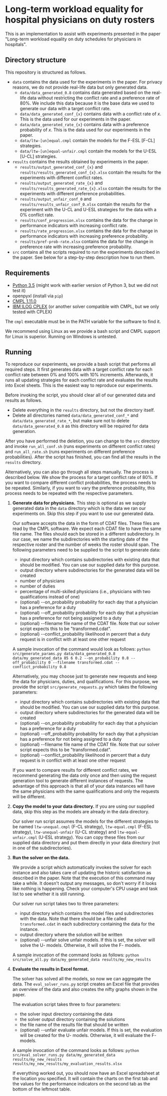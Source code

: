 Long-term workload equality for hospital physicians on duty rosters
===================================================================

This is an implementation to assist with experiments presented in the paper "Long-term workload equality on duty schedules for physicians in hospitals".

Directory structure
-------------------

This repository is structured as follows.

* ``data`` contains the data used for the experiments in the paper. For privacy reasons, we do not provide real-life data but only generated data.
    * ``data/data_generated_0.8`` contains data generated based on the real-life data without restricting the conflict rate and a preference rate of 80%. We include this data because it is the base data we used to generate our data with a target conflict rate.
    * ``data/data_generated_conf_{x}`` contains data with a conflict rate of *x*. This is the data used for our experiments in the paper.
    * ``data/data_generated_rate_{x}`` contains data with a preference probability of *x*. This is the data used for our experiments in the paper.
    * ``data/ltw-[un]equal.cmpl`` contain the models for the F-ESL [F-CL] strategies.
    * ``data/ltw-[un]equal-unfair.cmpl`` contain the models for the U-ESL [U-CL] strategies.
* ``results`` contains the results obtained by experiments in the paper.
    * ``results/output_generated_conf_{x}`` and ``results/results_generated_conf_{x}.xlsx`` contain the results for the experiments with different conflict rates.
    * ``results/output_generated_rate_{x}`` and ``results/results_generated_rate_{x}.xlsx`` contain the results for the experiments with different preference probabilities.
    * ``results/output_unfair_conf_0`` and ``results/results_unfair_conf_0.xlsx`` contain the results for the experiment with the U-CL and U-ESL strategies for the data with a 0% conflict rate.
    * ``results/conf_progression.xlsx`` contains the data for the change in performance indicators with increasing conflict rate.
    * ``results/rate_progression.xlsx`` contains the data for the change in performance indicators with increasing preference probability.
    * ``results/pref-prob-rate.xlsx`` contains the data for the change in preference rate with increasing preference probability.
* ``src`` contains all the scripts required to run the experiments described in the paper. See below for a step-by-step description how to run them.

Requirements
------------

* [Python 3.5](https://www.python.org/) (might work with earlier version of Python 3, but we did not test it)
* openpyxl (install via ``pip``)
* [CMPL 1.11.0](https://coliop.org)
* [IBM ILOG CPLEX](https://www.ibm.com/us-en/marketplace/ibm-ilog-cplex) (or another solver compatible with CMPL, but we only tested with CPLEX)

The ``cmpl`` executable must be in the PATH variable for the software to find it.

We recommend using Linux as we provide a bash script and CMPL support for Linux is superior. Running on Windows is untested.

Running
-------

To reproduce our experiments, we provide a bash script that performs all required steps. It first generates data with a target conflict rate for each conflict rate between 0% and 100% with 10% increments. Afterwards, it runs all updating strategies for each conflict rate and evaluates the results into Excel sheets. This is the easiest way to reproduce our experiments.

Before invoking the script, you should clear all of our generated data and results as follows.
* Delete everything in the ``results`` directory, but not the directory itself.
* Delete all directories named ``data/data_generated_conf_*`` and ``data/data_generated_rate_*``, but make sure not to delete ``data/data_generated_0.8`` as this directory will be required for data generation.

After you have performed the deletion, you can change to the ``src`` directory and invoke ``run_all_conf.sh`` (runs experiments on different conflict rates) and ``run_all_rate.sh`` (runs experiments on different preference probabilities). After the script has finished, you can find all the results in the ``results`` directory.

Alternatively, you can also go through all steps manually. The process is described below. We show the process for a target conflict rate of 80%. If you want to compare different conflict probabilities, the process needs to be repeated. Similarly, if you want to vary the preference probability, this process needs to be repeated with the respective parameters.

1. **Generate data for physicians.** This step is optional as we supply generated data in the ``data`` directory which is the data we ran our experiments on. Skip this step if you want to use our generated data.

    Our software accepts the data in the form of CDAT files. These files are read by the CMPL software. We expect each CDAT file to have the same file name. The files should each be stored in a different subdirectory. In our case, we name the subdirectories with the starting date of the respective roster and the number of weeks the roster should span. The following parameters need to be supplied to the script to generate data: 
    * input directory which contains subdirectories with existing data that should be modified. You can use our supplied data for this purpose.
    * output directory where subdirectories for the generated data will be created
    * number of physicians
    * number of duties
    * percentage of multi-skilled physicians (i.e., physicians with two qualifications instead of one)
    * (optional) --on_probability probability for each day that a physician has a preference for a duty
    * (optional) --off_probability probability for each day that a physician has a preference for not being assigned to a duty
    * (optional) --filename file name of the CDAT file. Note that our solver script expects this to be "transformed.cdat".
    * (optional) --conflict_probability likelihood in percent that a duty request is in conflict with at least one other request

    A sample invocation of the command would look as follows: ``python src/generate_params.py data/data_generated_0.8 data/my_generated_data 85 6 0.2 --on_probability 0.8 --off_probability 0 --filename transformed.cdat --conflict_probability 0.8``

    Alternatively, you may choose just to generate new requests and keep the data for physicians, duties, and qualifications. For this purpose, we provide the script ``src/generate_requests.py`` which takes the following parameters:

    * input directory which contains subdirectories with existing data that should be modified. You can use our supplied data for this purpose.
    * output directory where subdirectories for the generated data will be created
    * (optional) --on_probability probability for each day that a physician has a preference for a duty
    * (optional) --off_probability probability for each day that a physician has a preference for not being assigned to a duty
    * (optional) --filename file name of the CDAT file. Note that our solver script expects this to be "transformed.cdat".
    * (optional) --conflict_probability likelihood in percent that a duty request is in conflict with at least one other request
    
    If you want to compare results for different conflict rates, we recommend generating the data only once and then using the request generation tool to generate different instances of requests. The advantage of this approach is that all of your data instances will have the same physicians with the same qualifications and only the requests will be different.

2. **Copy the model to your data directory.** If you are using our supplied data, skip this step as the models are already in the data directory.

    Our solver run script assumes the models for the different strategies to be named ``ltw-unequal.cmpl`` (F-CL strategy), ``ltw-equal.cmpl`` (F-ESL strategy), ``ltw-unequal-unfair`` (U-CL strategy) and ``ltw-equal-unfair.cmpl`` (U-ESL strategy). You can copy these files from our supplied data directory and put them directly in your data directory (not in one of the subdirectories).

3. **Run the solver on the data.**

    We provide a script which automatically invokes the solver for each instance and also takes care of updating the historic satisfaction  as described in the paper. Note that the execution of this command may take a while. It doesn't output any messages, so don't worry if it looks like nothing is happening. Check your computer's CPU usage and task list to see whether it is still running.

    Our solver run script takes two to three parameters:
    * input directory which contains the model files and subdirectories with the data. Note that there should be a file called ``transformed.cdat`` in each subdirectory containing the data for the instance.
    * output directory where the solution will be written
    * (optional) --unfair solve unfair models. If this is set, the solver will solve the U- models. Otherwise, it will solve the F- models.

    A sample invocation of the command looks as follows: ``python src/solve_all.py data/my_generated_data results/my_new_results``

4. **Evaluate the results in Excel format.**

    The solver has solved all the models, so now we can aggregate the data. The ``eval_solver_runs.py`` script creates an Excel file that provides an overview of the data and also creates the nifty graphs shown in the paper.

    The evaluation script takes three to four parameters:
    * the solver input directory containing the data
    * the solver output directory containing the solutions
    * the file name of the results file that should be written
    * (optional) --unfair evaluate unfair models. If this is set, the evaluation will be created for the U- models. Otherwise, it will evaluate the F- models.

    A sample invocation of the command looks as follows: ``python src/eval_solver_runs.py data/my_generated_data results/my_new_results results/my_new_results/my_evaluation_results.xlsx``
 
    If everything worked out, you should now have an Excel spreadsheet at the location you specified. It will contain the charts on the first tab and the values for the performance indicators on the second tab as the bottom of the leftmost table.
